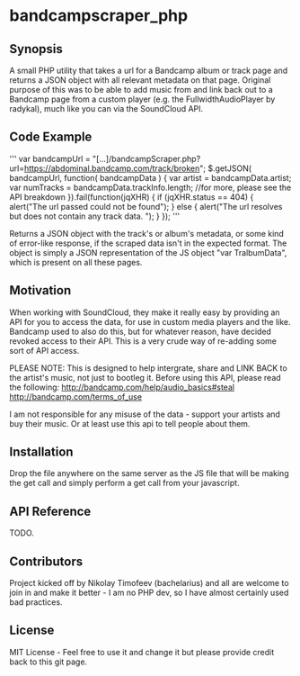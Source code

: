 # bandcampscraper_php

## Synopsis

A small PHP utility that takes a url for a Bandcamp album or track page and returns a JSON object with all relevant metadata on that page. Original purpose of this was to be able to add music from and link back out to a Bandcamp page from a custom player (e.g. the FullwidthAudioPlayer by radykal), much like you can via the SoundCloud API.

## Code Example

'''
var bandcampUrl = "[...]/bandcampScraper.php?url=https://abdominal.bandcamp.com/track/broken";
$.getJSON( bandcampUrl, function( bandcampData ) {
  var artist = bandcampData.artist;
  var numTracks = bandcampData.trackInfo.length;
  //for more, please see the API breakdown
}).fail(function(jqXHR) {
  if (jqXHR.status == 404) {
    alert("The url passed could not be found");
  } else {
    alert("The url resolves but does not contain any track data. ");
  }
});
'''

Returns a JSON object with the track's or album's metadata, or some kind of error-like response, if the scraped data isn't in the expected format. The object is simply a JSON representation of the JS object "var TralbumData", which is present on all these pages.

## Motivation

When working with SoundCloud, they make it really easy by providing an API for you to access the data, for use in custom media players and the like. Bandcamp used to also do this, but for whatever reason, have decided revoked access to their API. This is a very crude way of re-adding some sort of API access.

PLEASE NOTE: This is designed to help intergrate, share and LINK BACK to the artist's music, not just to bootleg it. Before using this API, please read the following:
 http://bandcamp.com/help/audio_basics#steal
 http://bandcamp.com/terms_of_use

I am not responsible for any misuse of the data - support your artists and buy their music. Or at least use this api to tell people about them.

## Installation

Drop the file anywhere on the same server as the JS file that will be making the get call and simply perform a get call from your javascript.

## API Reference

TODO.

## Contributors

Project kicked off by Nikolay Timofeev (bachelarius) and all are welcome to join in and make it better - I am no PHP dev, so I have almost certainly used bad practices.

## License

MIT License - Feel free to use it and change it but please provide credit back to this git page.
